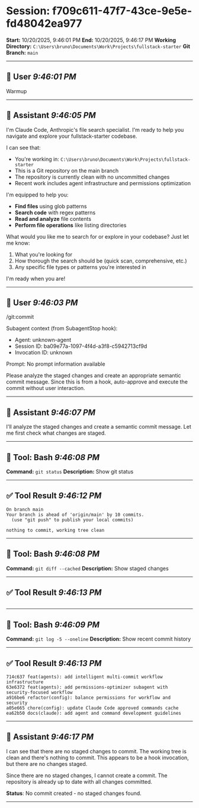 # Session: f709c611-47f7-43ce-9e5e-fd48042ea977

**Start:** 10/20/2025, 9:46:01 PM
**End:** 10/20/2025, 9:46:17 PM
**Working Directory:** `C:\Users\bruno\Documents\Work\Projects\fullstack-starter`
**Git Branch:** `main`

---

## 👤 User _9:46:01 PM_

Warmup

---

## 🤖 Assistant _9:46:05 PM_

I'm Claude Code, Anthropic's file search specialist. I'm ready to help you navigate and explore your fullstack-starter codebase.

I can see that:
- You're working in: `C:\Users\bruno\Documents\Work\Projects\fullstack-starter`
- This is a Git repository on the main branch
- The repository is currently clean with no uncommitted changes
- Recent work includes agent infrastructure and permissions optimization

I'm equipped to help you:
- **Find files** using glob patterns
- **Search code** with regex patterns
- **Read and analyze** file contents
- **Perform file operations** like listing directories

What would you like me to search for or explore in your codebase? Just let me know:
1. What you're looking for
2. How thorough the search should be (quick scan, comprehensive, etc.)
3. Any specific file types or patterns you're interested in

I'm ready when you are!

---

## 👤 User _9:46:03 PM_

/git:commit

Subagent context (from SubagentStop hook):
- Agent: unknown-agent
- Session ID: ba09e77a-1097-4f4d-a3f8-c5942713cf9d
- Invocation ID: unknown

Prompt:
No prompt information available

Please analyze the staged changes and create an appropriate semantic commit message.
Since this is from a hook, auto-approve and execute the commit without user interaction.

---

## 🤖 Assistant _9:46:07 PM_

I'll analyze the staged changes and create a semantic commit message. Let me first check what changes are staged.

---

## 🔧 Tool: Bash _9:46:08 PM_

**Command:** `git status`
**Description:** Show git status

---

## ✅ Tool Result _9:46:12 PM_

```
On branch main
Your branch is ahead of 'origin/main' by 10 commits.
  (use "git push" to publish your local commits)

nothing to commit, working tree clean
```

---

## 🔧 Tool: Bash _9:46:08 PM_

**Command:** `git diff --cached`
**Description:** Show staged changes

---

## ✅ Tool Result _9:46:13 PM_

```

```

---

## 🔧 Tool: Bash _9:46:09 PM_

**Command:** `git log -5 --oneline`
**Description:** Show recent commit history

---

## ✅ Tool Result _9:46:13 PM_

```
714c637 feat(agents): add intelligent multi-commit workflow infrastructure
63e6372 feat(agents): add permissions-optimizer subagent with security-focused workflow
a916be6 refactor(config): balance permissions for workflow and security
a05e665 chore(config): update Claude Code approved commands cache
ea62b50 docs(claude): add agent and command development guidelines
```

---

## 🤖 Assistant _9:46:17 PM_

I can see that there are no staged changes to commit. The working tree is clean and there's nothing to commit. This appears to be a hook invocation, but there are no changes staged.

Since there are no staged changes, I cannot create a commit. The repository is already up to date with all changes committed.

**Status**: No commit created - no staged changes found.

---

